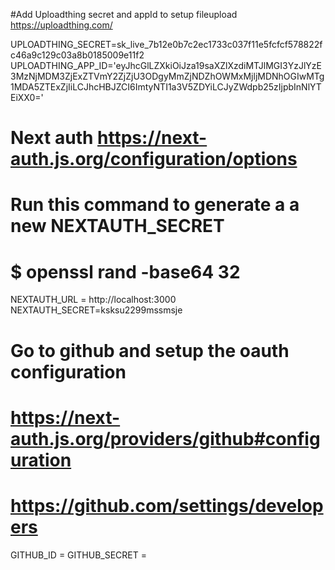 #Add Uploadthing secret and appId to setup fileupload https://uploadthing.com/

UPLOADTHING_SECRET=sk_live_7b12e0b7c2ec1733c037f11e5fcfcf578822fc46a9c129c03a8b0185009e11f2
UPLOADTHING_APP_ID='eyJhcGlLZXkiOiJza19saXZlXzdiMTJlMGI3YzJlYzE3MzNjMDM3ZjExZTVmY2ZjZjU3ODgyMmZjNDZhOWMxMjljMDNhOGIwMTg1MDA5ZTExZjIiLCJhcHBJZCI6ImtyNTI1a3V5ZDYiLCJyZWdpb25zIjpbInNlYTEiXX0='
# Next auth https://next-auth.js.org/configuration/options
# Run this command to generate a a new NEXTAUTH_SECRET
# $ openssl rand -base64 32

NEXTAUTH_URL = http://localhost:3000
NEXTAUTH_SECRET=ksksu2299mssmsje
# Go to github and setup the oauth configuration
# https://next-auth.js.org/providers/github#configuration
# https://github.com/settings/developers

GITHUB_ID = 
GITHUB_SECRET = 


